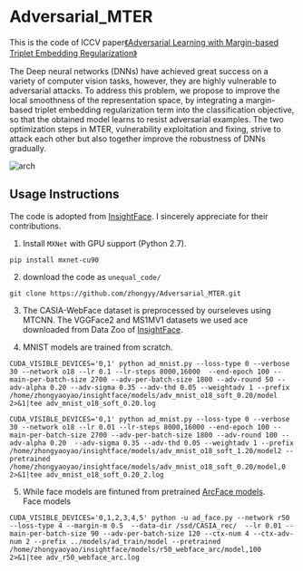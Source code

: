 # Adversarial_MTER

This is the code of ICCV paper[《Adversarial Learning with Margin-based Triplet Embedding Regularization》](https://github.com/zhongyy/Adversarial_MTER/)

The Deep neural networks (DNNs) have achieved great success on a variety of computer vision tasks, however, they are highly vulnerable to adversarial attacks. To address this problem, we propose to improve the local smoothness of the representation space, by integrating a margin-based triplet embedding regularization term into the classification objective, so that the obtained model learns to resist adversarial examples. The two optimization steps in MTER, vulnerability exploitation and fixing, strive to attack each other but also together improve the robustness of DNNs gradually.

![arch](https://github.com/zhongyy/Adversarial_MTER/blob/master/illustration.jpg)

## Usage Instructions

The code is adopted from [InsightFace](https://github.com/deepinsight/insightface). I sincerely appreciate for their contributions.

1. Install `MXNet` with GPU support (Python 2.7).

```
pip install mxnet-cu90
```
2. download the code as `unequal_code/`
```
git clone https://github.com/zhongyy/Adversarial_MTER.git
```

3.  The CASIA-WebFace dataset is preprocessed by ourseleves using MTCNN. The VGGFace2 and MS1MV1 datasets we used ace downloaded from Data Zoo of [InsightFace](https://github.com/deepinsight/insightface).  


4. MNIST models are trained from scratch.
```
CUDA_VISIBLE_DEVICES='0,1' python ad_mnist.py --loss-type 0 --verbose 30 --network o18 --lr 0.1 --lr-steps 8000,16000  --end-epoch 100 --main-per-batch-size 2700 --adv-per-batch-size 1800 --adv-round 50 --adv-alpha 0.20 --adv-sigma 0.35 --adv-thd 0.05 --weightadv 1 --prefix /home/zhongyaoyao/insightface/models/adv_mnist_o18_soft_0.20/model 2>&1|tee adv_mnist_o18_soft_0.20.log
```
```
CUDA_VISIBLE_DEVICES='0,1' python ad_mnist.py --loss-type 0 --verbose 30 --network o18 --lr 0.01 --lr-steps 8000,16000 --end-epoch 100 --main-per-batch-size 2700 --adv-per-batch-size 1800 --adv-round 100 --adv-alpha 0.20  --adv-sigma 0.35 --adv-thd 0.05 --weightadv 1 --prefix /home/zhongyaoyao/insightface/models/adv_mnist_o18_soft_1.20/model2 --pretrained /home/zhongyaoyao/insightface/models/adv_mnist_o18_soft_0.20/model,0 2>&1|tee adv_mnist_o18_soft_0.20_2.log
```

5. While face models are fintuned from pretrained [ArcFace models](https://github.com/deepinsight/insightface).  
Face models

```
CUDA_VISIBLE_DEVICES='0,1,2,3,4,5' python -u ad_face.py --network r50  --loss-type 4 --margin-m 0.5  --data-dir /ssd/CASIA_rec/  --lr 0.01 --main-per-batch-size 90 --adv-per-batch-size 120 --ctx-num 4 --ctx-adv-num 2 --prefix ../models/ad_train/model --pretrained  /home/zhongyaoyao/insightface/models/r50_webface_arc/model,100 2>&1|tee adv_r50_webface_arc.log
```

